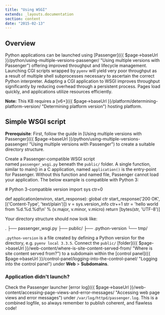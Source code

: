 ```yaml
---
title: "Using WSGI"
extends: _layouts.documentation
section: content
date: "2015-02-13"
---
```


## Overview

Python applications can be launched using [Passenger]({{ $page->baseUrl }}/python/using-multiple-versions-passenger/ "Using multiple versions with Passenger") offering improved throughput and lifecycle management. Launching CGI scripts wrapped by `pyenv` will yield very poor throughput as a result of multiple shell subprocesses necessary to ascertain the correct Python interpreter. Adapting a CGI application to WSGI improves throughput significantly by reducing overhead through a persistent process. Pages load quickly, and applications utilize resources efficiently.

**Note:** This KB requires a [v6+]({{ $page->baseUrl }}/platform/determining-platform-version/ "Determining platform version") hosting platform.

## Simple WSGI script

**Prerequisite**: First, follow the guide in [Using multiple versions with Passenger]({{ $page->baseUrl }}/python/using-multiple-versions-passenger/ "Using multiple versions with Passenger") to create a suitable directory structure.

Create a Passenger-compatible WSGI script named `passenger_wsgi.py` beneath the `public/` folder. A single function, similar to main() in a C application, named `application()` is the entry-point for Passenger. Without this function and named file, Passenger cannot load your application. The below example is compatible with Python 3:

\# Python 3-compatible version
import sys
ctr=0

def application(environ, start\_response):
 global ctr
 start\_response('200 OK', \[('Content-Type', 'text/plain')\])
 v = sys.version\_info
 ctr+=1
 str = 'hello world from %d.%d.%d!\\n' % (v.major, v.minor, v.micro)
 return \[bytes(str, 'UTF-8')\]

Your directory structure should now look like:

.
├── passenger\_wsgi.py
├── public/
├── .python-version
└── tmp/

`.python-version` is a file created by defining a Python version for the directory, e.g. `pyenv local 3.3.5`. Connect the `public/` [folder]({{ $page->baseUrl }}/web-content/where-is-site-content-served-from/ "Where is site content served from?") to a subdomain within the [control panel]({{ $page->baseUrl }}/control-panel/logging-into-the-control-panel/ "Logging into the control panel") under **Web** > **Subdomains**.

### Application didn't launch?

Check the Passenger launcher [error log]({{ $page->baseUrl }}/web-content/accessing-page-views-and-error-messages/ "Accessing web page views and error messages") under `/var/log/httpd/passenger.log`. This is a combined logfile, so always remember to publish coherent, and flawless code!
